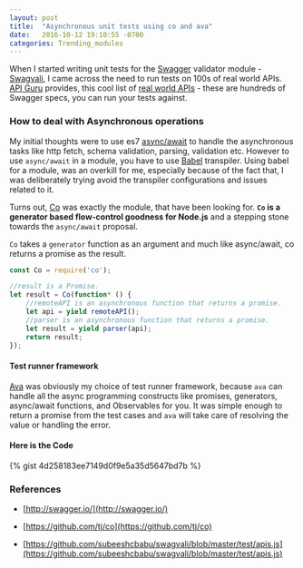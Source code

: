 ```yaml
---
layout: post
title:  "Asynchronous unit tests using co and ava"
date:   2016-10-12 19:10:55 -0700
categories: Trending_modules
---
```


When I started writing unit tests for the [Swagger](http://swagger.io/) validator module - [Swagvali](https://github.com/subeeshcbabu/swagvali), I came across the need to run tests on 100s of real world APIs. [API Guru](https://apis.guru/) provides, this cool list of [real world APIs](https://s3.amazonaws.com/api.apis.guru/v2/list.json) - these are hundreds of Swagger specs, you can run your tests against.

### How to deal with Asynchronous operations

My initial thoughts were to use es7 [async/await](https://tc39.github.io/ecmascript-asyncawait/) to handle the asynchronous tasks like http fetch, schema validation, parsing, validation etc. However to use `async/await` in a module, you have to use [Babel](https://babeljs.io/) transpiler. Using babel for a module, was an overkill for me, especially because of the fact that, I was deliberately trying avoid the transpiler configurations and issues related to it.

Turns out, [Co](https://github.com/tj/co) was exactly the module, that have been looking for. **`Co` is a generator based flow-control goodness for Node.js** and a stepping stone towards the `async/await` proposal.

`Co` takes a `generator` function as an argument and much like async/await, co returns a promise as the result.

```javascript
const Co = require('co');

//result is a Promise.
let result = Co(function* () {
    //remoteAPI is an asynchronous function that returns a promise.
    let api = yield remoteAPI();
    //parser is an asynchronous function that returns a promise.
    let result = yield parser(api);
    return result;
});

```

#### Test runner framework

[Ava](https://github.com/avajs/ava) was obviously my choice of test runner framework, because `ava` can handle all the async programming constructs like promises, generators, async/await functions, and Observables for you. It was simple enough to return a promise from the test cases and `ava` will take care of resolving the value or handling the error.

#### Here is the Code

{% gist 4d258183ee7149d0f9e5a35d5647bd7b %}


### References

- [http://swagger.io/](http://swagger.io/)

- [https://github.com/tj/co](https://github.com/tj/co)

- [https://github.com/subeeshcbabu/swagvali/blob/master/test/apis.js](https://github.com/subeeshcbabu/swagvali/blob/master/test/apis.js)
